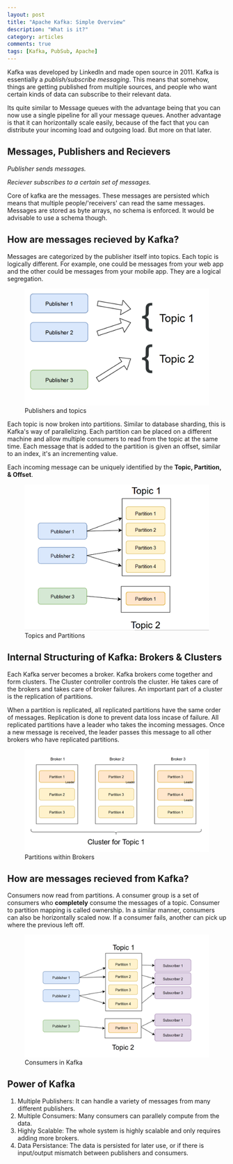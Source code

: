 ```yaml
---
layout: post
title: "Apache Kafka: Simple Overview"
description: "What is it?"
category: articles
comments: true
tags: [Kafka, PubSub, Apache]
---
```

Kafka was developed by LinkedIn and made open source in 2011. Kafka is essentially a *publish/subscribe messaging*. This means that somehow, things are getting published from multiple sources, and people who want certain kinds of data can subscribe to their relevant data.

Its quite similar to Message queues with the advantage being that you can now use a single pipeline for all your message queues. Another advantage is that it can horizontally scale easily, because of the fact that you can distribute your incoming load and outgoing load. But more on that later.

## Messages, Publishers and Recievers

*Publisher sends messages.*

*Reciever subscribes to a certain set of messages.*

Core of kafka are the messages. These messages are persisted which means that multiple people/'receivers' can read the same messages. Messages are stored as byte arrays, no schema is enforced. It would be advisable to use a schema though.

## How are messages recieved by Kafka?

Messages are categorized by the publisher itself into topics. Each topic is logically different. For example, one could be messages from your web app and the other could be messages from your mobile app. They are a logical segregation.

<figure>
        <img src="/images/Initial_Kafka.PNG">
        <figcaption> Publishers and topics <br></figcaption>
</figure>

Each topic is now broken into partitions. Similar to database sharding, this is Kafka's way of parallelizing. Each partition can be placed on a different machine and allow multiple consumers to read from the topic at the same time. Each message that is added to the partition is given an offset, similar to an index, it's an incrementing value.

Each incoming message can be uniquely identified by the **Topic, Partition, & Offset**. 

<figure>
        <img src="/images/Topic_Kafka.PNG">
        <figcaption> Topics and Partitions <br></figcaption>
</figure>

## Internal Structuring of Kafka: Brokers & Clusters

Each Kafka server becomes a broker. Kafka brokers come together and form clusters. The Cluster controller controls the cluster. He takes care of the brokers and takes care of broker failures. An important part of a cluster is the replication of partitions.

When a partition is replicated, all replicated partitions have the same order of messages. Replication is done to prevent data loss incase of failure. All replicated partitions have a leader who takes the incoming messages. Once a new message is received, the leader passes this message to all other brokers who have replicated partitions. 

<figure>
        <img src="/images/Broker_Kafka.PNG">
        <figcaption> Partitions within Brokers <br></figcaption>
</figure>

## How are messages recieved from Kafka?

Consumers now read from partitions. A consumer group is a set of consumers who **completely** consume the messages of a topic. Consumer to partition mapping is called ownership. In a similar manner, consumers can also be horizontally scaled now. If a consumer fails, another can pick up where the previous left off.

<figure>
        <img src="/images/Final_Kafka.PNG">
        <figcaption> Consumers in Kafka <br></figcaption>
</figure>

## Power of Kafka

1. Multiple Publishers: It can handle a variety of messages from many different publishers.
2. Multiple Consumers: Many consumers can parallely compute from the data.
3. Highly Scalable: The whole system is highly scalable and only requires adding more brokers.
4. Data Persistance: The data is persisted for later use, or if there is input/output mismatch between publishers and consumers.




